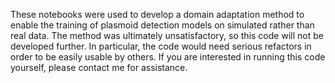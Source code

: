 These notebooks were used to develop a domain adaptation method to enable the training of plasmoid detection models on simulated rather than real data. The method was ultimately unsatisfactory, so this code will not be developed further. In particular, the code would need serious refactors in order to be easily usable by others. If you are interested in running this code yourself, please contact me for assistance.

